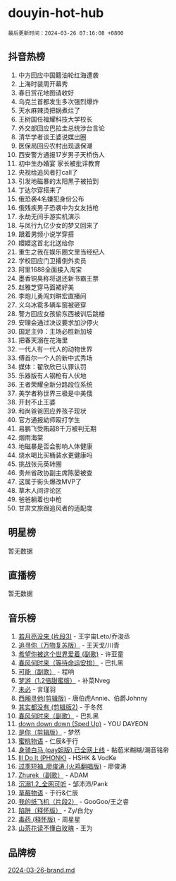 # douyin-hot-hub

`最后更新时间：2024-03-26 07:16:08 +0800`

## 抖音热榜

1. 中方回应中国籍油轮红海遭袭
1. 上海时装周开幕秀
1. 春日赏花地图请收好
1. 乌克兰首都发生多次强烈爆炸
1. 天水麻辣烫把锅煮烂了
1. 王树国任福耀科技大学校长
1. 外交部回应巴拉圭总统涉台言论
1. 清华学者谈王婆说媒出圈
1. 医保局回应农村出现退保潮
1. 西安警方通报17岁男子天桥伤人
1. 初中生办婚宴 家长被批评教育
1. 央视给追风者打call了
1. 引发地磁暴的太阳黑子被拍到
1. 丁达尔穿搭来了
1. 俄恐袭4名嫌犯身份公布
1. 俄残疾男子恐袭中为女友挡枪
1. 永劫无间手游实机演示
1. 与凤行九亿少女的梦又回来了
1. 跟着男频小说学穿搭
1. 嬛嬛这首北北送给你
1. 重生之我在娱乐圈文里当经纪人
1. 学校回应门卫撂倒外卖员
1. 阿里1688全面接入淘宝
1. 墨香铜臭称将退还新书霸王票
1. 赵雅芝穿马面裙好美
1. 李炮儿勇闯刘畊宏直播间
1. 义乌冰雹多辆车窗被砸穿
1. 警方回应女孩偷东西被训后跳楼
1. 安理会通过决议要求加沙停火
1. 国足主帅：主场必胜新加坡
1. 把春天溺在花海里
1. 一代人有一代人的动物世界
1. 傅首尔一个人的新中式秀场
1. 媒体：翟欣欣已认罪认罚
1. 乐器版有人钢枪有人伏地
1. 王者荣耀全新分路段位系统
1. 美学者称世界三极是中美俄
1. 开封不止王婆
1. 和尚爸爸回应养孩子现状
1. 官方通报幼师殴打学生
1. 易鹏飞受贿超8千万被判无期
1. 烟雨海棠
1. 地磁暴是否会影响人体健康
1. 烧水喝比买桶装水更健康吗
1. 挑战张元英转圈
1. 贵州省政协副主席陈晏被查
1. 这属于街头爆改MVP了
1. 草木人间评论区
1. 爸爸躺着也中枪
1. 甘肃文旅跟追风者的适配度

## 明星榜

暂无数据

## 直播榜

暂无数据

## 音乐榜

1. [若月亮没来 (片段3)](https://sf5-hl-cdn-tos.douyinstatic.com/obj/tos-cn-ve-2774/okfyEUsGW1B1ovJi5JiN9IjvAT2lMwA054GoEB) - 王宇宙Leto/乔浚丞
1. [追寻你（万物复苏版）](https://sf5-hl-cdn-tos.douyinstatic.com/obj/tos-cn-ve-2774/oYeAZJsbjIDit9APmBg8u6uDUQnHmoCf3gbo74) - 王天戈/川青
1. [希望你被这个世界爱着 (副歌)](https://sf5-hl-cdn-tos.douyinstatic.com/obj/tos-cn-ve-2774/oUHCmWQfZlE3QQBKBeD8rCFLpJzPgCpImhsxMt) - 许亚童
1. [春风何时来（等待命运安排）](https://sf3-cdn-tos.douyinstatic.com/obj/tos-cn-ve-2774/oICBNbD3gelMfB4WgiD1KI2jQtXZE2FgHLwtsl) - 巴扎黑
1. [可能（副歌）](https://sf3-cdn-tos.douyinstatic.com/obj/tos-cn-ve-2774/cde1731888894259b333569393c2fb51) - 程响
1. [梦游（1.2倍甜蜜版）](https://sf5-hl-cdn-tos.douyinstatic.com/obj/tos-cn-ve-2774/o4gyAUm8hwufoEABmwVIiQtHsFuGzAEEWtNMzo) - 补菜Nveg
1. [未必](https://sf6-cdn-tos.douyinstatic.com/obj/tos-cn-ve-2774/ogntQMFnKQDZUgTCYuJgfLEtleYZZFxBQqhhFB) - 言瑾羽
1. [西厢寻他(剪辑版)](https://sf5-hl-cdn-tos.douyinstatic.com/obj/tos-cn-ve-2774/oUsAVfAQKlRNxEv5qxvIB8o5qmIWUcXbzJKJhw) - 唐伯虎Annie、伯爵Johnny
1. [其实都没有 (剪辑版2)](https://sf5-hl-cdn-tos.douyinstatic.com/obj/tos-cn-ve-2774/oEBNQenHZtBhxYjGgUDQk0BCHTigQafgFlbQ7k) - 于冬然
1. [春风何时来（副歌）](https://sf5-hl-cdn-tos.douyinstatic.com/obj/tos-cn-ve-2774/ow7tbAiAWI2giBUrmu0hMMh3UYP3ZXdbDYiXd) - 巴扎黑
1. [down down down (Sped Up)](https://sf5-hl-cdn-tos.douyinstatic.com/obj/tos-cn-ve-2774/ow80iABiXIO9DsFwK6WeZKMaJRi3BPJAotDy8m) - YOU DAYEON
1. [是你（剪辑版）](https://sf5-hl-cdn-tos.douyinstatic.com/obj/tos-cn-ve-2774/46019dae783c4c969944217fe1cfafc4) - 梦然
1. [蜜桃物语](https://sf5-hl-cdn-tos.douyinstatic.com/obj/tos-cn-ve-2774/oIhOSCZtIACtYU4XQkngiW9kCBfVD1Fz9IYeqL) - 仁辰&于行
1. [身骑白马 (pay姐版) 已全网上线](https://sf5-hl-cdn-tos.douyinstatic.com/obj/tos-cn-ve-2774/oQLO5ZgLsFkaDhdIIveF2zUCgfweY0gWaH4AQG) - 黏苞米糊糊/潮音铭帝
1. [lll Do lt (PHONK)](https://sf3-cdn-tos.douyinstatic.com/obj/tos-cn-ve-2774/osfNbddrZl4hIgEDk6kFftBDBJ1X8MZxH1QCOB) - HSHK & VodKe
1. [过季短袖_廖俊涛 (火鸡翻唱版)](https://sf3-cdn-tos.douyinstatic.com/obj/tos-cn-ve-2774/ogQVJl0tRBKxQgZji7YClFEBrVDeHpPTWfCZbQ) - 廖俊涛
1. [Zhurek（副歌）](https://sf5-hl-cdn-tos.douyinstatic.com/obj/tos-cn-ve-2774/ooQm8FBZQDlf0btEYgVpCcSCQfrdJGBEKZYBGS) - ADAM
1. [沉溺1.2_全网可听](https://sf5-hl-cdn-tos.douyinstatic.com/obj/tos-cn-ve-2774/ok2QoiBqsWAX9McZmWiI9gAB0EzwD4Xj6yfmtH) - 邹沛沛/Pank
1. [草莓物语](https://sf5-hl-cdn-tos.douyinstatic.com/obj/tos-cn-ve-2774/okynhJ7jEAIIZBfsLgYMEI8QC3WbQNN66RKzhT) - 于行&仁辰
1. [我的纸飞机（片段2）](https://sf5-hl-cdn-tos.douyinstatic.com/obj/tos-cn-ve-2774/oM2ZrKcg2CD5AeRB2gkeXOFB1IxAGJdZPazYHf) - GooGoo/王之睿
1. [陷阱（释怀版）](https://sf5-hl-cdn-tos.douyinstatic.com/obj/tos-cn-ve-2774/oE8C21LeZrzKLDFfQYgMzx4GAIHageG5IzayY7) - Zy/白允y
1. [毒药 (释怀版)](https://sf6-cdn-tos.douyinstatic.com/obj/tos-cn-ve-2774/oYILMEAzspdZBIzy4frJNB8ZHPHWAhiwowd4Ad) - 周星星
1. [山茶花读不懂白玫瑰](https://sf5-hl-cdn-tos.douyinstatic.com/obj/tos-cn-ve-2774/osfn8B7DktrRHEPJgPCfDbw7QDQEkwC16BxZg9) - 王为

## 品牌榜

[2024-03-26-brand.md](2024-03-26-brand.md)
